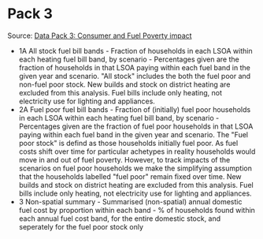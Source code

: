# Pack 3

Source: [Data Pack 3: Consumer and Fuel Poverty impact](https://innovation.ukpowernetworks.co.uk/wp-content/uploads/2021/03/Heat-Street-data-pack_3_issued.xlsx)

* 1A All stock fuel bill bands - Fraction of households in each LSOA within each heating fuel bill band, by scenario - Percentages given are the fraction of households in that LSOA paying within each fuel band in the given year and scenario. "All stock" includes the both the fuel poor and non-fuel poor stock. New builds and stock on district heating are excluded from this analysis. Fuel bills include only heating, not electricity use for lighting and appliances. 
* 2A Fuel poor fuel bill bands - Fraction of (initially) fuel poor households in each LSOA within each heating fuel bill band, by scenario - Percentages given are the fraction of fuel poor households in that LSOA paying within each fuel band in the given year and scenario. The "Fuel poor stock" is defind as those households initially fuel poor. As fuel costs shift over time for particular achetypes in reality households would move in and out of fuel poverty. However, to track impacts of the scenarios on fuel poor households we make the simplifying assumption that the households labelled "fuel poor" remain fixed over time. New builds and stock on district heating are excluded from this analysis. Fuel bills include only heating, not electricity use for lighting and appliances. 
* 3 Non-spatial summary - Summarised (non-spatial) annual domestic fuel cost by proportion within each band - % of households found within each annual fuel cost band, for the entire domestic stock, and seperately for the fuel poor stock only
